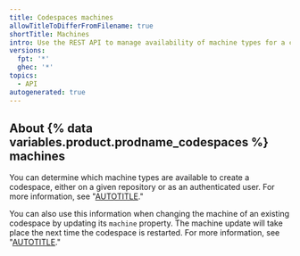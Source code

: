 ```yaml
---
title: Codespaces machines
allowTitleToDifferFromFilename: true
shortTitle: Machines
intro: Use the REST API to manage availability of machine types for a codespace.
versions:
  fpt: '*'
  ghec: '*'
topics:
  - API
autogenerated: true
---
```


## About {% data variables.product.prodname_codespaces %} machines

You can determine which machine types are available to create a codespace, either on a given repository or as an authenticated user. For more information, see "[AUTOTITLE](/codespaces/customizing-your-codespace/changing-the-machine-type-for-your-codespace#about-machine-types)."

You can also use this information when changing the machine of an existing codespace by updating its `machine` property. The machine update will take place the next time the codespace is restarted. For more information, see "[AUTOTITLE](/codespaces/customizing-your-codespace/changing-the-machine-type-for-your-codespace)."


<!-- Content after this section is automatically generated -->
